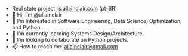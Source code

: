 - Real state project [rs.allainclair.com](http://rs.allainclair.com) (pt-BR)
- 👋 Hi, I’m @allainclair
- 👀 I’m interested in Software Engineering, Data Science, Optimization, and Python.
- 🌱 I’m currently learning Systems Design/Architecture.
- 💞️ I’m looking to collaborate on Python projects.
- 📫 How to reach me: allainclair@gmail.com

<!---
allainclair/allainclair is a ✨ special ✨ repository because its `README.md` (this file) appears on your GitHub profile.
You can click the Preview link to take a look at your changes.
--->
